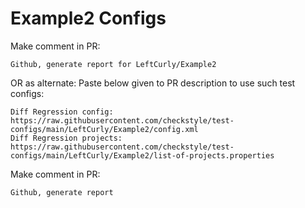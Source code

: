 # Example2 Configs
Make comment in PR:
```
Github, generate report for LeftCurly/Example2
```
OR as alternate:
Paste below given to PR description to use such test configs:
```
Diff Regression config: https://raw.githubusercontent.com/checkstyle/test-configs/main/LeftCurly/Example2/config.xml
Diff Regression projects: https://raw.githubusercontent.com/checkstyle/test-configs/main/LeftCurly/Example2/list-of-projects.properties
```
Make comment in PR:
```
Github, generate report
```
